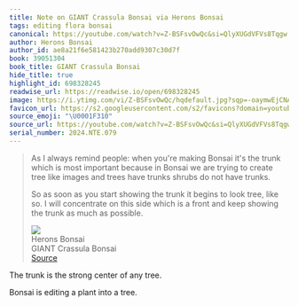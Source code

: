 ```yaml
---
title: Note on GIANT Crassula Bonsai via Herons Bonsai
tags: editing flora bonsai
canonical: https://youtube.com/watch?v=Z-BSFsvOwQc&si=QlyXUGdVFVs8Tqgw
author: Herons Bonsai
author_id: ae8a21f6e581423b270add9307c30d7f
book: 39051304
book_title: GIANT Crassula Bonsai
hide_title: true
highlight_id: 698328245
readwise_url: https://readwise.io/open/698328245
image: https://i.ytimg.com/vi/Z-BSFsvOwQc/hqdefault.jpg?sqp=-oaymwEjCNACELwBSFryq4qpAxUIARUAAAAAGAElAADIQj0AgKJDeAE=&rs=AOn4CLDkikbdB30t7wkXkh44ffAHiSVLIA
favicon_url: https://s2.googleusercontent.com/s2/favicons?domain=youtube.com
source_emoji: "\U0001F310"
source_url: https://youtube.com/watch?v=Z-BSFsvOwQc&si=QlyXUGdVFVs8Tqgw#:~:text=As%20I%20always,much%20as%20possible.
serial_number: 2024.NTE.079
---
```

> As I always remind people: when you're making Bonsai it's the trunk which is most important because in Bonsai we are trying to create tree like images and trees have trunks shrubs do not have trunks.
> 
> So as soon as you start showing the trunk it begins to look tree, like so. I will concentrate on this side which is a front and keep showing the trunk as much as possible.
> <div class="quoteback-footer"><div class="quoteback-avatar"><img class="mini-favicon" src="https://s2.googleusercontent.com/s2/favicons?domain=youtube.com"></div><div class="quoteback-metadata"><div class="metadata-inner"><span style="display:none">FROM:</span><div aria-label="Herons Bonsai" class="quoteback-author"> Herons Bonsai</div><div aria-label="GIANT Crassula Bonsai" class="quoteback-title"> GIANT Crassula Bonsai</div></div></div><div class="quoteback-backlink"><a target="_blank" aria-label="go to the full text of this quotation" rel="noopener" href="https://youtube.com/watch?v=Z-BSFsvOwQc&si=QlyXUGdVFVs8Tqgw#:~:text=As%20I%20always,much%20as%20possible." class="quoteback-arrow"> Source</a></div></div>

The trunk is the strong center of any tree.

Bonsai is editing a plant into a tree.